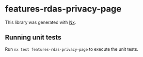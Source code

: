 # features-rdas-privacy-page

This library was generated with [Nx](https://nx.dev).

## Running unit tests

Run `nx test features-rdas-privacy-page` to execute the unit tests.
